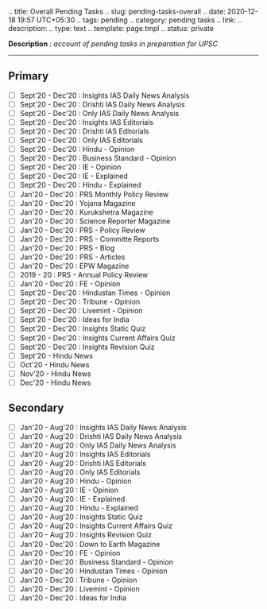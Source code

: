 
.. title: Overall Pending Tasks
.. slug: pending-tasks-overall
.. date: 2020-12-18 19:57 UTC+05:30
.. tags: pending
.. category: pending tasks
.. link: 
.. description: 
.. type: text
.. template: page.tmpl
.. status: private

**Description** : *account of pending tasks in preparation for UPSC*

***
<!-- TEASER_END -->

## Primary
- [ ] Sept'20 - Dec'20 : Insights IAS Daily News Analysis
- [ ] Sept'20 - Dec'20 : Drishti IAS Daily News Analysis
- [ ] Sept'20 - Dec'20 : Only IAS Daily News Analysis
- [ ] Sept'20 - Dec'20 : Insights IAS Editorials
- [ ] Sept'20 - Dec'20 : Drishti IAS Editorials
- [ ] Sept'20 - Dec'20 : Only IAS Editorials
- [ ] Sept'20 - Dec'20 : Hindu - Opinion 
- [ ] Sept'20 - Dec'20 : Business Standard - Opinion
- [ ] Sept'20 - Dec'20 : IE - Opinion
- [ ] Sept'20 - Dec'20 : IE - Explained
- [ ] Sept'20 - Dec'20 : Hindu - Explained
- [ ] Jan'20 - Dec'20 : PRS Monthly Policy Review
- [ ] Jan'20 - Dec'20 : Yojana Magazine
- [ ] Jan'20 - Dec'20 : Kurukshetra Magazine
- [ ] Jan'20 - Dec'20 : Science Reporter Magazine
- [ ] Jan'20 - Dec'20 : PRS - Policy Review
- [ ] Jan'20 - Dec'20 : PRS - Committe Reports
- [ ] Jan'20 - Dec'20 : PRS - Blog
- [ ] Jan'20 - Dec'20 : PRS - Articles
- [ ] Jan'20 - Dec'20 : EPW Magazine
- [ ] 2019 - 20 : PRS - Annual Policy Review
- [ ] Jan'20 - Dec'20 : FE - Opinion
- [ ] Sept'20 - Dec'20 : Hindustan Times - Opinion
- [ ] Sept'20 - Dec'20 : Tribune - Opinion
- [ ] Sept'20 - Dec'20 : Livemint - Opinion
- [ ] Sept'20 - Dec'20 : Ideas for India
- [ ] Sept'20 - Dec'20 : Insights Static Quiz
- [ ] Sept'20 - Dec'20 : Insights Current Affairs Quiz
- [ ] Sept'20 - Dec'20 : Insights Revision Quiz
- [ ] Sept'20 - Hindu News
- [ ] Oct'20 - Hindu News
- [ ] Nov'20 - Hindu News
- [ ] Dec'20 - Hindu News

## Secondary
- [ ] Jan'20 - Aug'20 : Insights IAS Daily News Analysis
- [ ] Jan'20 - Aug'20 : Drishti IAS Daily News Analysis
- [ ] Jan'20 - Aug'20 : Only IAS Daily News Analysis
- [ ] Jan'20 - Aug'20 : Insights IAS Editorials
- [ ] Jan'20 - Aug'20 : Drishti IAS Editorials
- [ ] Jan'20 - Aug'20 : Only IAS Editorials
- [ ] Jan'20 - Aug'20 : Hindu - Opinion 
- [ ] Jan'20 - Aug'20 : IE - Opinion
- [ ] Jan'20 - Aug'20 : IE - Explained
- [ ] Jan'20 - Aug'20 : Hindu - Explained
- [ ] Jan'20 - Aug'20 : Insights Static Quiz
- [ ] Jan'20 - Aug'20 : Insights Current Affairs Quiz
- [ ] Jan'20 - Aug'20 : Insights Revision Quiz
- [ ] Jan'20 - Dec'20 : Down to Earth Magazine
- [ ] Jan'20 - Dec'20 : FE - Opinion
- [ ] Jan'20 - Dec'20 : Business Standard - Opinion
- [ ] Jan'20 - Dec'20 : Hindustan Times - Opinion
- [ ] Jan'20 - Dec'20 : Tribune - Opinion
- [ ] Jan'20 - Dec'20 : Livemint - Opinion
- [ ] Jan'20 - Dec'20 : Ideas for India
